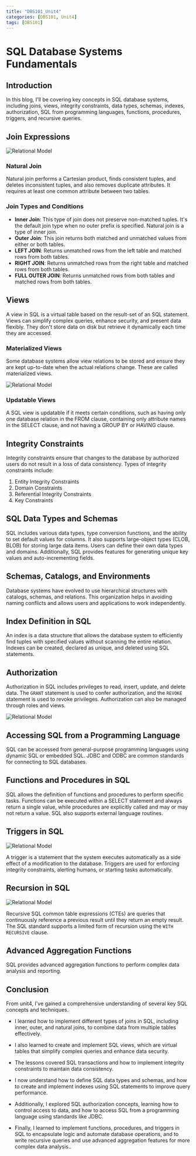 ```yaml
---
title: "DBS101_Unit4"
categories: [DBS101, Unit4]
tags: [DBS101]
---
```


# SQL Database Systems Fundamentals

## Introduction

In this blog, I'll be covering key concepts in SQL 
database systems, including joins, views, integrity
constraints, data types, schemas, indexes, authorization, 
SQL from programming languages, functions, procedures, 
triggers, and recursive queries.

## Join Expressions

![Relational Model](/assets/unit4/image1.webp)

### Natural Join

Natural join performs a Cartesian product, finds consistent 
tuples, and deletes inconsistent tuples, and also removes 
duplicate attributes. It requires at least one common 
attribute between two tables.

### Join Types and Conditions

* **Inner Join**: This type of join does not preserve 
non-matched tuples. It's the default join type when no outer 
prefix is specified. Natural join is a type of inner join.
* **Outer Join**: This join returns both matched and 
unmatched values from either or both tables.
* **LEFT JOIN**: Returns unmatched rows from the left table 
and matched rows from both tables.
* **RIGHT JOIN**: Returns unmatched rows from the right 
table and matched rows from both tables.
* **FULL OUTER JOIN**: Returns unmatched rows from both 
tables and matched rows from both tables.

## Views

A view in SQL is a virtual table based on the result-set of 
an SQL statement. Views can simplify complex queries, 
enhance security, and present data flexibly. They don't 
store data on disk but retrieve it dynamically each time 
they are accessed.

### Materialized Views

Some database systems allow view relations to be stored and 
ensure they are kept up-to-date when the actual relations 
change. These are called materialized views.

![Relational Model](/assets/unit4/image4.png)

### Updatable Views

A SQL view is updatable if it meets certain conditions, such 
as having only one database relation in the FROM clause, 
containing only attribute names in the SELECT clause, and 
not having a GROUP BY or HAVING clause.


## Integrity Constraints

Integrity constraints ensure that changes to the database by 
authorized users do not result in a loss of data consistency.
Types of integrity constraints include:

1.  Entity Integrity Constraints
2.  Domain Constraints
3.  Referential Integrity Constraints
4.  Key Constraints 

## SQL Data Types and Schemas

SQL includes various data types, type conversion functions, 
and the ability to set default values for columns. It also 
supports large-object types (CLOB, BLOB) for storing large 
data items. Users can define their own data types and 
domains. Additionally, SQL provides features for generating 
unique key values and auto-incrementing fields.

## Schemas, Catalogs, and Environments

Database systems have evolved to use hierarchical structures 
with catalogs, schemas, and relations. This organization 
helps in avoiding naming conflicts and allows users and 
applications to work independently.

## Index Definition in SQL

An index is a data structure that allows the database system 
to efficiently find tuples with specified values without 
scanning the entire relation. Indexes can be created, 
declared as unique, and deleted using SQL statements.

## Authorization

Authorization in SQL includes privileges to read, insert, 
update, and delete data. The `GRANT` statement is used to 
confer authorization, and the `REVOKE` statement is used to 
revoke privileges. Authorization can also be managed through 
roles and views.

![Relational Model](/assets/unit4/image3.png)

## Accessing SQL from a Programming Language

SQL can be accessed from general-purpose programming 
languages using dynamic SQL or embedded SQL. JDBC and ODBC 
are common standards for connecting to SQL databases.

## Functions and Procedures in SQL

SQL allows the definition of functions and procedures to 
perform specific tasks. Functions can be executed within a 
SELECT statement and always return a single value, while 
procedures are explicitly called and may or may not return a 
value. SQL also supports external language routines.

## Triggers in SQL

![Relational Model](/assets/unit4/image2.webp)

A trigger is a statement that the system executes 
automatically as a side effect of a modification to the 
database. Triggers are used for enforcing integrity 
constraints, alerting humans, or starting tasks 
automatically.

## Recursion in SQL

![Relational Model](/assets/unit4/image5.png)

Recursive SQL common table expressions (CTEs) are queries 
that continuously reference a previous result until they 
return an empty result. The SQL standard supports a limited 
form of recursion using the `WITH RECURSIVE` clause.

## Advanced Aggregation Functions

SQL provides advanced aggregation functions to perform 
complex data analysis and reporting.

## Conclusion

From unit4, I've gained a comprehensive understanding of 
several key SQL concepts and techniques.

* I learned how to implement different types of joins in 
SQL, including inner, outer, and natural joins, to combine 
data from multiple tables effectively.

* I also learned to create and implement SQL views, which 
are virtual tables that simplify complex queries and enhance 
data security.

* The lessons covered SQL transactions and how to implement 
integrity constraints to maintain data consistency.

* I now understand how to define SQL data types and schemas, 
and how to create and implement indexes using SQL statements 
to improve query performance.

* Additionally, I explored SQL authorization concepts, 
learning how to control access to data, and how to access 
SQL from a programming language using standards like JDBC.

* Finally, I learned to implement functions, procedures, and 
triggers in SQL to encapsulate logic and automate database 
operations, and to write recursive queries and use advanced 
aggregation features for more complex data analysis..